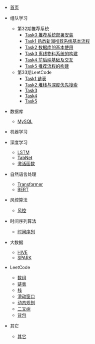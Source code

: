 <!-- docs/_sidebar.md -->

* [首页](README)

* 组队学习
    * 第32期推荐系统
        * [Task0 推荐系统部署安装](组队学习/第32期推荐系统/Task0.md)
        * [Task1 熟悉新闻推荐系统基本流程](组队学习/第32期推荐系统/Task1.md)
        * [Task2 数据库的基本使用](组队学习/第32期推荐系统/Task2.md)
        * [Task3 离线物料系统的构建](组队学习/第32期推荐系统/Task3.md)
        * [Task4 前后端基础及交互](组队学习/第32期推荐系统/Task4.md)
        * [Task5 推荐流程的构建](组队学习/第32期推荐系统/Task5.md)
    * 第33期LeetCode
        * [Task1 链表](组队学习/第33期LeetCode/Task1.md)
        * [Task2 堆栈与深度优先搜索 ](组队学习/第33期LeetCode/Task2.md)
        * [Task3  ](组队学习/第33期LeetCode/Task3.md)
        * [Task4  ](组队学习/第33期LeetCode/Task4.md)
        * [Task5  ](组队学习/第33期LeetCode/Task5.md)
* 数据库 
    * [MySQL](面试/MySQL面试题.md)

* 机器学习

* 深度学习
    * [LSTM](面试/RNN面试题.md)
    * [TabNet](面试/TabNet面试题.md)
    * [激活函数](面试/激活函数面试题.md)

* 自然语言处理
    * [Transformer](面试/Transformer面试题.md)
    * [BERT](面试/BERT面试题.md)

* 风控算法
    * [风控](面试/风控相关面试题.md)

* 时间序列算法
    * [时间序列](面试/时间序列面试题.md)

* 大数据
    * [HIVE](面试/HIVE面试题.md) 
    * [SPARK](面试/Spark面试题.md)

* LeetCode
    * [数组](面试/LeetCode/数组.md)
    * [链表](面试/LeetCode/链表.md)
    * [栈](面试/LeetCode/栈.md)
    * [滑动窗口](面试/LeetCode/滑动窗口.md)
    * [动态规划](面试/LeetCode/动态规划.md)
    * [二叉树](面试/LeetCode/二叉树.md)
    * [背包](面试/LeetCode/背包.md)

* 其它 
    * [其它](面试)

    









